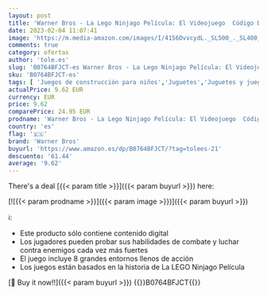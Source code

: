 ```yaml
---
layout: post
title: 'Warner Bros - La Lego Ninjago Película: El Videojuego  Código Digital '
date: 2023-02-04 11:07:41
image: 'https://m.media-amazon.com/images/I/4156DvvcydL._SL500_._SL400_.jpg'
comments: true
category: ofertas
author: 'tole.es'
slug: 'B0764BFJCT-es Warner Bros - La Lego Ninjago Película: El Videojuego...'
sku: 'B0764BFJCT-es'
tags: [ 'Juegos de construcción para niños','Juguetes','Juguetes y juegos','lego','warner bros','🇪🇸', ]
actualPrice: 9.62 EUR
currency: EUR
price: 9.62
comparePrice: 24.95 EUR
prodname: 'Warner Bros - La Lego Ninjago Película: El Videojuego  Código Digital '
country: 'es'
flag: '🇪🇸'
brand: 'Warner Bros'
buyurl: 'https://www.amazon.es/dp/B0764BFJCT/?tag=tolees-21'
descuento: '61.44'
average: '9.62'
---
```


There's a deal [{{< param title >}}]({{< param buyurl >}})  here:

[![{{< param prodname >}}]({{< param image >}})]({{< param buyurl >}})

ℹ️:

- Este producto sólo contiene contenido digital
- Los jugadores pueden probar sus habilidades de combate y luchar contra enemigos cada vez más fuertes
- El juego incluye 8 grandes entornos llenos de acción
- Los juegos están basados en la historia de La LEGO Ninjago Película

[🛒 Buy it now!!]({{< param buyurl >}})
{{<world>}}B0764BFJCT{{</world>}}
